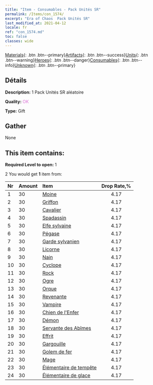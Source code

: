 ```yaml
---
title: "Item - Consumables - Pack Unités SR"
permalink: /Items/con_1574/
excerpt: "Era of Chaos  Pack Unités SR"
last_modified_at: 2021-04-12
locale: fr
ref: "con_1574.md"
toc: false
classes: wide
---
```

 [Materials](/fr/Items/){: .btn .btn--primary}[Artifacts](/fr/Items/Artifacts/){: .btn .btn--success}[Units](/fr/Items/Units/){: .btn .btn--warning}[Heroes](/fr/Items/Heroes/){: .btn .btn--danger}[Consumables](/fr/Items/Consumables/){: .btn .btn--info}[Unknown](/fr/Items/Unknown/){: .btn .btn--primary}

## Détails
 **Description:** 1 Pack Unités SR aléatoire

 **Quality:** <span style="color: #DA70D6">OK</span>

 **Type:** Gift

## Gather

  None

## This item contains:

 **Required Level to open:** 1

 2 You would get **1** item  from:

  | Nr | Amount |     Item    | Drop Rate,% |
  |:---|:-------|:------------|:---------:|
  | 1 | 30 | [Moine](/fr/Items/unt_194/) | 4.17 | 
  | 2 | 30 | [Griffon](/fr/Items/unt_192/) | 4.17 | 
  | 3 | 30 | [Cavalier ](/fr/Items/unt_195/) | 4.17 | 
  | 4 | 30 | [Spadassin](/fr/Items/unt_193/) | 4.17 | 
  | 5 | 30 | [Elfe sylvaine](/fr/Items/unt_201/) | 4.17 | 
  | 6 | 30 | [Pégase](/fr/Items/unt_202/) | 4.17 | 
  | 7 | 30 | [Garde sylvanien](/fr/Items/unt_203/) | 4.17 | 
  | 8 | 30 | [Licorne](/fr/Items/unt_204/) | 4.17 | 
  | 9 | 30 | [Nain](/fr/Items/unt_200/) | 4.17 | 
  | 10 | 30 | [Cyclope](/fr/Items/unt_222/) | 4.17 | 
  | 11 | 30 | [Rock](/fr/Items/unt_221/) | 4.17 | 
  | 12 | 30 | [Ogre](/fr/Items/unt_220/) | 4.17 | 
  | 13 | 30 | [Orque](/fr/Items/unt_219/) | 4.17 | 
  | 14 | 30 | [Revenante](/fr/Items/unt_210/) | 4.17 | 
  | 15 | 30 | [Vampire](/fr/Items/unt_211/) | 4.17 | 
  | 16 | 30 | [Chien de l'Enfer](/fr/Items/unt_228/) | 4.17 | 
  | 17 | 30 | [Démon](/fr/Items/unt_229/) | 4.17 | 
  | 18 | 30 | [Servante des Abîmes](/fr/Items/unt_230/) | 4.17 | 
  | 19 | 30 | [Effrit](/fr/Items/unt_231/) | 4.17 | 
  | 20 | 30 | [Gargouille](/fr/Items/unt_236/) | 4.17 | 
  | 21 | 30 | [Golem de fer](/fr/Items/unt_237/) | 4.17 | 
  | 22 | 30 | [Mage](/fr/Items/unt_238/) | 4.17 | 
  | 23 | 30 | [Élémentaire de tempête](/fr/Items/unt_263/) | 4.17 | 
  | 24 | 30 | [Élémentaire de glace](/fr/Items/unt_264/) | 4.17 | 
